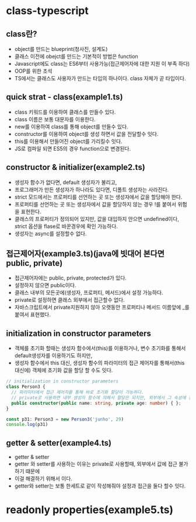 # class-typescript

## class란?
- object를 만드는 blueprint(청사진, 설계도)
- 클래스 이전에 obejct를 만드는 기본적이 방법은 function
- Javascript에도 class는 ES6부터 사용가능(접근제어자에 대한 지원 이 부족 하다)
- OOP를 위한 초석
- TS에서는 클래스도 사용자가 만드는 타입의 하나이다. class 자체가 곧 타입이다.

## quick strat - class(example1.ts)
- class 키워드를 이용하여 클래스를 만들수 있다.
- class 이름은 보통 대문자를 이용한다.
- new를 이용하여 class를 통해 object를 만들수 있다.
- constructor를 이용하여 object를 생성 하면서 값을 전달할수 잇다.
- this를 이용해서 만들어진 object를 가리킬수 잇다.
- JS로 컴파일 되면 ES5의 경우 function으로 변경된다.

## constructor & initializer(example2.ts)
- 생성자 함수가 없다면, default 생성자가 불리고,
- 프로그래머가 만든 생성자가 하나라도 있다면, 디폴트 생성자는 사라진다.
- strict 모드에서는 프로퍼티를 선언하는 곳 또는 생성자에서 값을 할당해야 한다.
- 프로퍼티를 선언하는 곳 또는 생성자에서 값을 할당하지 않는 경우 !를 붙여서 위험을 표현한다.
- 클래스의 프로퍼티가 정의되어 있지만, 값을 대입하지 안으면 undefined이다, strict 옵션을 flase로 바꾼경우에 확인 가능하다.
- 생성자는 async를 설정할수 없다.

## 접근제어자(example3.ts)(java에 빗대어 본다면 public, private)
- 접근제어자에는 public, private, protected가 있다.
- 설정하지 않으면 public이다.
- 클래스 내부의 모든곳에(생성자, 프로퍼티, 메서드)에서 설정 가능하다.
- private로 설정하면 클래스 외부에서 접근할수 없다.
- 자바스크립트에서 private지원하지 않아 오랫동안 프로퍼티나 메서드 이름앞에 _를 붙여서 표현했다.

## initialization in constructor parameters
- 객체를 초기화 할때는 생성자 함수에서(this)를 이용하거나, 변수 초기화를 통해서 default생성자를 이용하기도 하지만,
- 생성자 함수에서 this 대신, 생성자 함수의 파라미터의 접근 제어자를 통해서(this 대신에) 객체에 초기화 값을 할당 할 수도 잇다.
``` ts
// initialization in constructor parameters
class Person3 {
  // 파라미터에서 접근 제어자를 통해 바로 초기화 할당이 가능하다.
  // private로 사용하면 내부 생성자 함수에 의해서 할당은 되지만, 외부에서 그 속성에 접근해서 값을 바꿀순 없다.
  public constructor(public name: string, private age: number) { };
}

const p31: Person3 = new Person3('junho', 29)
console.log(p31)
```

## getter & setter(example4.ts)
- getter & setter
-  getter 와 setter를 사용하는 이유는 private로 사용할때, 외부에서 값에 접근 불가하기 떄문에 
- 이걸 해결하기 위해서 이다.
- getter와 setter는 보통 한세트로 같이 작성해줘야 설정과 접근을 둘다 할수 잇다.

# readonly properties(example5.ts)
